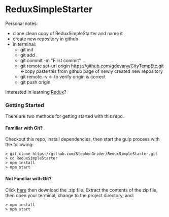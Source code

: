 # ReduxSimpleStarter

Personal notes:
- clone clean copy of ReduxSimpleStarter and name it
- create new repository in github
- in terminal:
  - git init
  - git add .
  - git commit -m "First commit"
  - git remote set-url origin https://github.com/gdevany/CityTempEtc.git  <-copy paste this from github page of newly created new repository
  - git remote -v  <- to verify origin is correct
  - git push origin
  




Interested in learning [Redux](https://www.udemy.com/react-redux/)?

### Getting Started

There are two methods for getting started with this repo.

#### Familiar with Git?
Checkout this repo, install dependencies, then start the gulp process with the following:

```
> git clone https://github.com/StephenGrider/ReduxSimpleStarter.git
> cd ReduxSimpleStarter
> npm install
> npm start
```

#### Not Familiar with Git?
Click [here](https://github.com/StephenGrider/ReactStarter/releases) then download the .zip file.  Extract the contents of the zip file, then open your terminal, change to the project directory, and:

```
> npm install
> npm start
```
